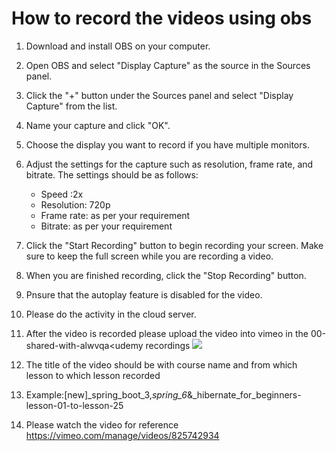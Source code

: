 # How to record the videos using obs 

1.  Download and install OBS on your computer.
2.  Open OBS and select "Display Capture" as the source in the Sources panel.
3.  Click the "+" button under the Sources panel and select "Display Capture" from the list.
4.  Name your capture and click "OK".
5.  Choose the display you want to record if you have multiple monitors.
6.  Adjust the settings for the capture such as resolution, frame rate, and bitrate. The settings should be as follows:
    -   Speed :2x 
    -   Resolution: 720p
    -   Frame rate: as per your requirement
    -   Bitrate: as per your requirement
7.  Click the "Start Recording" button to begin recording your screen. Make sure to keep the full screen while you are recording a video.  
8.  When you are finished recording, click the "Stop Recording" button.
9.  Pnsure that the autoplay feature is disabled for the video.
10. Please do the activity in the cloud server.
11. After the video is recorded please upload the video into vimeo in the 00-shared-with-alwvqa<udemy recordings
![](https://i.gyazo.com/7fe445e87551de2793d17655e68f2e64.png)

12. The title of the video should be with course name and from which lesson to which lesson recorded 

13. Example:[new]_spring_boot_3,_spring_6_&_hibernate_for_beginners-lesson-01-to-lesson-25
14. Please watch the video for reference
https://vimeo.com/manage/videos/825742934
